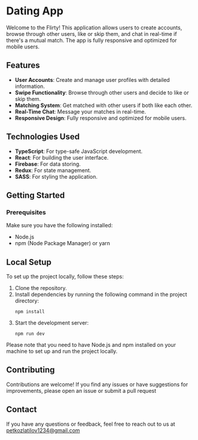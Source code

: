 # Dating App

Welcome to the Flirty! This application allows users to create accounts, browse through other users, like or skip them, and chat in real-time if there's a mutual match. The app is fully responsive and optimized for mobile users.

## Features

- **User Accounts**: Create and manage user profiles with detailed information.
- **Swipe Functionality**: Browse through other users and decide to like or skip them.
- **Matching System**: Get matched with other users if both like each other.
- **Real-Time Chat**: Message your matches in real-time.
- **Responsive Design**: Fully responsive and optimized for mobile users.

## Technologies Used

- **TypeScript**: For type-safe JavaScript development.
- **React**: For building the user interface.
- **Firebase**: For data storing.
- **Redux**: For state management.
- **SASS**: For styling the application.

## Getting Started

### Prerequisites

Make sure you have the following installed:

- Node.js
- npm (Node Package Manager) or yarn

## Local Setup

To set up the project locally, follow these steps:

1. Clone the repository.
2. Install dependencies by running the following command in the project directory:
    ```
    npm install
    ```
3. Start the development server:
    ```
    npm run dev
    ```

Please note that you need to have Node.js and npm installed on your machine to set up and run the project locally.

## Contributing

Contributions are welcome! If you find any issues or have suggestions for improvements, please open an issue or submit a pull request

## Contact
If you have any questions or feedback, feel free to reach out to us at petkozlatilov1234@gmail.com
